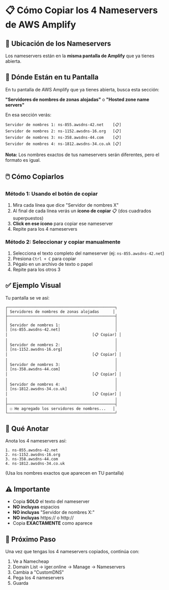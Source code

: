 # 📋 Cómo Copiar los 4 Nameservers de AWS Amplify

## 🎯 Ubicación de los Nameservers

Los nameservers están en la **misma pantalla de Amplify** que ya tienes abierta.

## 📍 Dónde Están en tu Pantalla

En tu pantalla de AWS Amplify que ya tienes abierta, busca esta sección:

**"Servidores de nombres de zonas alojadas"** o **"Hosted zone name servers"**

En esa sección verás:

```
Servidor de nombres 1: ns-855.awsdns-42.net    [📋]
Servidor de nombres 2: ns-1152.awsdns-16.org   [📋]
Servidor de nombres 3: ns-358.awsdns-44.com    [📋]
Servidor de nombres 4: ns-1812.awsdns-34.co.uk [📋]
```

**Nota:** Los nombres exactos de tus nameservers serán diferentes, pero el formato es igual.

## 🖱️ Cómo Copiarlos

### **Método 1: Usando el botón de copiar**

1. Mira cada línea que dice "Servidor de nombres X"
2. Al final de cada línea verás un **ícono de copiar** 📋 (dos cuadrados superpuestos)
3. **Click en ese ícono** para copiar ese nameserver
4. Repite para los 4 nameservers

### **Método 2: Seleccionar y copiar manualmente**

1. Selecciona el texto completo del nameserver (ej: `ns-855.awsdns-42.net`)
2. Presiona `Ctrl + C` para copiar
3. Pégalo en un archivo de texto o papel
4. Repite para los otros 3

## ✅ Ejemplo Visual

Tu pantalla se ve así:

```
┌───────────────────────────────────────────────┐
│ Servidores de nombres de zonas alojadas      │
├───────────────────────────────────────────────┤
│                                               │
│ Servidor de nombres 1:                        │
│ [ns-855.awsdns-42.net]                        │
│                                     [📋 Copiar] │
│                                               │
│ Servidor de nombres 2:                        │
│ [ns-1152.awsdns-16.org]                       │
│                                     [📋 Copiar] │
│                                               │
│ Servidor de nombres 3:                        │
│ [ns-358.awsdns-44.com]                        │
│                                     [📋 Copiar] │
│                                               │
│ Servidor de nombres 4:                        │
│ [ns-1812.awsdns-34.co.uk]                     │
│                                     [📋 Copiar] │
│                                               │
├───────────────────────────────────────────────┤
│ ☐ He agregado los servidores de nombres...   │
└───────────────────────────────────────────────┘
```

## 📝 Qué Anotar

Anota los 4 nameservers así:

```
1. ns-855.awsdns-42.net
2. ns-1152.awsdns-16.org
3. ns-358.awsdns-44.com
4. ns-1812.awsdns-34.co.uk
```

(Usa los nombres exactos que aparecen en TU pantalla)

## ⚠️ Importante

- Copia **SOLO** el texto del nameserver
- **NO incluyas** espacios
- **NO incluyas** "Servidor de nombres X:"
- **NO incluyas** https:// o http://
- Copia **EXACTAMENTE** como aparece

## 🎯 Próximo Paso

Una vez que tengas los 4 nameservers copiados, continúa con:

1. Ve a Namecheap
2. Domain List → iger.online → Manage → Nameservers
3. Cambia a "CustomDNS"
4. Pega los 4 nameservers
5. Guarda

